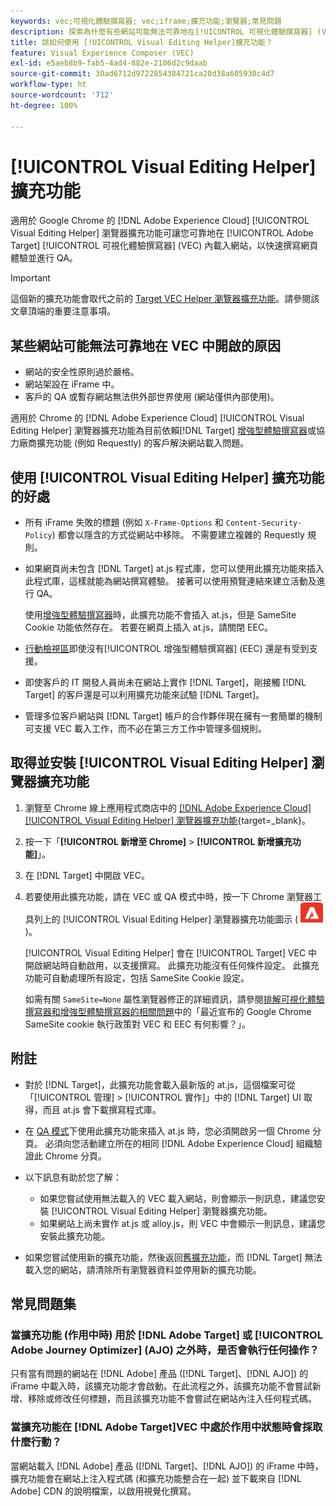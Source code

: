 ```yaml
---
keywords: vec;可視化體驗撰寫器; vec;iframe;擴充功能;瀏覽器;常見問題
description: 探索為什麼有些網站可能無法可靠地在[!UICONTROL 可視化體驗撰寫器] (VEC) 中開啟。 [!UICONTROL Visual Editing Helper] 瀏覽器擴充功能可讓您可靠地在 VEC 內載入網站。
title: 該如何使用 [!UICONTROL Visual Editing Helper]擴充功能？
feature: Visual Experience Composer (VEC)
exl-id: e5aeb8b9-fab5-4ad4-882e-2106d2c9daab
source-git-commit: 30ad6712d9722854384721ca20d38a605930c4d7
workflow-type: ht
source-wordcount: '712'
ht-degree: 100%

---
```


# [!UICONTROL Visual Editing Helper] 擴充功能

適用於 Google Chrome 的 [!DNL Adobe Experience Cloud] [!UICONTROL Visual Editing Helper] 瀏覽器擴充功能可讓您可靠地在 [!UICONTROL Adobe Target] [!UICONTROL 可視化體驗撰寫器] (VEC) 內載入網站，以快速撰寫網頁體驗並進行 QA。

>[!IMPORTANT]
>
>這個新的擴充功能會取代之前的 [Target VEC Helper 瀏覽器擴充功能](/help/main/c-experiences/c-visual-experience-composer/r-troubleshoot-composer/vec-helper-browser-extension.md)。請參閱該文章頂端的重要注意事項。

## 某些網站可能無法可靠地在 VEC 中開啟的原因

* 網站的安全性原則過於嚴格。
* 網站架設在 iFrame 中。
* 客戶的 QA 或暫存網站無法供外部世界使用 (網站僅供內部使用)。

適用於 Chrome 的 [!DNL Adobe Experience Cloud] [!UICONTROL Visual Editing Helper] 瀏覽器擴充功能為目前依賴[!DNL Target] [增強型體驗撰寫器](/help/main/administrating-target/visual-experience-composer-set-up.md#eec)或協力廠商擴充功能 (例如 Requestly) 的客戶解決網站載入問題。

## 使用 [!UICONTROL Visual Editing Helper] 擴充功能的好處

* 所有 iFrame 失敗的標題 (例如 `X-Frame-Options` 和 `Content-Security-Policy`) 都會以隱含的方式從網站中移除。 不需要建立複雜的 Requestly 規則。
* 如果網頁尚未包含 [!DNL Target] at.js 程式庫，您可以使用此擴充功能來插入此程式庫，這樣就能為網站撰寫體驗。 接著可以使用預覽連結來建立活動及進行 QA。

   使用[增強型體驗撰寫器](/help/main/administrating-target/visual-experience-composer-set-up.md#eec)時，此擴充功能不會插入 at.js，但是 SameSite Cookie 功能依然存在。 若要在網頁上插入 at.js，請關閉 EEC。

* [行動檢視區](/help/main/c-experiences/c-visual-experience-composer/mobile-viewports.md)即使沒有[!UICONTROL 增強型體驗撰寫器] (EEC) 還是有受到支援。
* 即使客戶的 IT 開發人員尚未在網站上實作 [!DNL Target]，剛接觸 [!DNL Target] 的客戶還是可以利用擴充功能來試驗 [!DNL Target]。
* 管理多位客戶網站與 [!DNL Target] 帳戶的合作夥伴現在擁有一套簡單的機制可支援 VEC 載入工作，而不必在第三方工作中管理多個規則。

## 取得並安裝 [!UICONTROL Visual Editing Helper] 瀏覽器擴充功能

1. 瀏覽至 Chrome 線上應用程式商店中的 [[!DNL Adobe Experience Cloud] [!UICONTROL Visual Editing Helper] 瀏覽器擴充功能](https://chrome.google.com/webstore/detail/adobe-experience-cloud-vi/kgmjjkfjacffaebgpkpcllakjifppnca){target=_blank}。
1. 按一下「**[!UICONTROL 新增至 Chrome]** > **[!UICONTROL 新增擴充功能]**」。
1. 在 [!DNL Target] 中開啟 VEC。
1. 若要使用此擴充功能，請在 VEC 或 QA 模式中時，按一下 Chrome 瀏覽器工具列上的 [!UICONTROL Visual Editing Helper] 瀏覽器擴充功能圖示 (![Visual Editing 擴充功能圖示](/help/main/c-experiences/c-visual-experience-composer/r-troubleshoot-composer/assets/visual-editing-helper.png))。

   [!UICONTROL Visual Editing Helper] 會在 [!UICONTROL Target] VEC 中開啟網站時自動啟用，以支援撰寫。 此擴充功能沒有任何條件設定。 此擴充功能可自動處理所有設定，包括 SameSite Cookie 設定。

   如需有關 `SameSite=None` 屬性瀏覽器修正的詳細資訊，請參閱[排解可視化體驗撰寫器和增強型體驗撰寫器的相關問題](/help/main/c-experiences/c-visual-experience-composer/r-troubleshoot-composer/issues-related-to-the-visual-experience-composer-vec-and-enhanced-experience-composer-eec.md)中的「最近宣布的 Google Chrome SameSite cookie 執行政策對 VEC 和 EEC 有何影響？」。

## 附註

* 對於 [!DNL Target]，此擴充功能會載入最新版的 at.js，這個檔案可從「[!UICONTROL 管理] > [!UICONTROL 實作]」中的 [!DNL Target] UI 取得，而且 at.js 會下載撰寫程式庫。
* 在 [QA 模式](/help/main/c-activities/c-activity-qa/activity-qa.md)下使用此擴充功能來插入 at.js 時，您必須開啟另一個 Chrome 分頁。 必須向您活動建立所在的相同 [!DNL Adobe Experience Cloud] 組織驗證此 Chrome 分頁。
* 以下訊息有助於您了解：

   * 如果您嘗試使用無法載入的 VEC 載入網站，則會顯示一則訊息，建議您安裝 [!UICONTROL Visual Editing Helper] 瀏覽器擴充功能。
   * 如果網站上尚未實作 at.js 或 alloy.js，則 VEC 中會顯示一則訊息，建議您安裝此擴充功能。
* 如果您嘗試使用新的擴充功能，然後返回[舊擴充功能](/help/main/c-experiences/c-visual-experience-composer/r-troubleshoot-composer/vec-helper-browser-extension.md)，而 [!DNL Target] 無法載入您的網站，請清除所有瀏覽器資料並停用新的擴充功能。

## 常見問題集

### 當擴充功能 (作用中時) 用於 [!DNL Adobe Target] 或 [!UICONTROL Adobe Journey Optimizer] (AJO) 之外時，是否會執行任何操作？

只有當有問題的網站在 [!DNL Adobe] 產品 ([!DNL Target]、[!DNL AJO]) 的 iFrame 中載入時，該擴充功能才會啟動。在此流程之外，該擴充功能不會嘗試新增、移除或修改任何標題，而且該擴充功能不會嘗試在網站內注入任何程式碼。

### 當擴充功能在 [!DNL Adobe Target]VEC 中處於作用中狀態時會採取什麼行動？

當網站載入 [!DNL Adobe] 產品 ([!DNL Target]、[!DNL AJO]) 的 iFrame 中時，擴充功能會在網站上注入程式碼 (和擴充功能整合在一起) 並下載來自 [!DNL Adobe] CDN 的說明檔案，以啟用視覺化撰寫。
